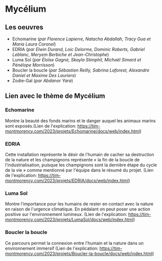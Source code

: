 # Mycélium

## Les oeuvres
- Echomarine (*par Florence Lapierre, Natacha Abdallah, Tracy Gua et Maria Laura Coronel*)
- EDRIA (*par Elwin Durand, Loic Delorme, Dominic Roberts, Gabriel Leblanc, Meryem Berbiche et Jean-Christophe*)
- Luma Sol (*par Éloïse Gagné, Skayla Stimphil, Michaël Simard et Pénélope Morrisson*)
- Boucler la boucle (*par Sébastien Reilly, Sabrina Laforest, Alexandre Daniel et Maxime Des Lauriers*)
- Zodie-Gal (*par Abdanor Yara*)

## Lien avec le thème de Mycélium

### Echomarine
Montre la beauté des fonds marins et le danger auquel les animaux marins sont exposés.(Lien de l'explication: https://tim-montmorency.com/2023/projets/Echomarine/docs/web/index.html)

### EDRIA
Cette installation représente le désir de l'humain de cacher sa destruction de la nature et les champignons représente « la fin de la boucle de l'industrialisation, puisque les champignons sont la dernière étape du cycle de la vie » comme mentionné par l'équipe dans le résumé du projet. (Lien de l'explication: https://tim-montmorency.com/2023/projets/EDRIA/docs/web/index.html)

### Luma Sol
Montre l'importance pour les humains de rester en contact avec la nature en raison de l'urgence climatique. En pédalant on peut poser une action positive sur l'environnement lumineux. (Lien de l'explication: https://tim-montmorency.com/2023/projets/LumaSol/docs/web/index.html)

### Boucler la boucle
Ce parcours permet la connexion entre l'humain et la nature dans un environnement immersif (Lien de l'explication: https://tim-montmorency.com/2023/projets/Boucler-la-boucle/docs/web/index.html)
